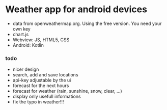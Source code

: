# Weather app for android devices

* data from openweathermap.org. Using the free version. You need your own key
* chart.js
* Webview: JS, HTML5, CSS
* Android: Kotlin


### todo
* nicer design
* search, add and save locations
* api-key adjustable by the ui
* forecast for the next hours
* forecast for weather (rain, sunshine, snow, clear, ...)
* display only usefull informations
* fix the typo in weather!!!
